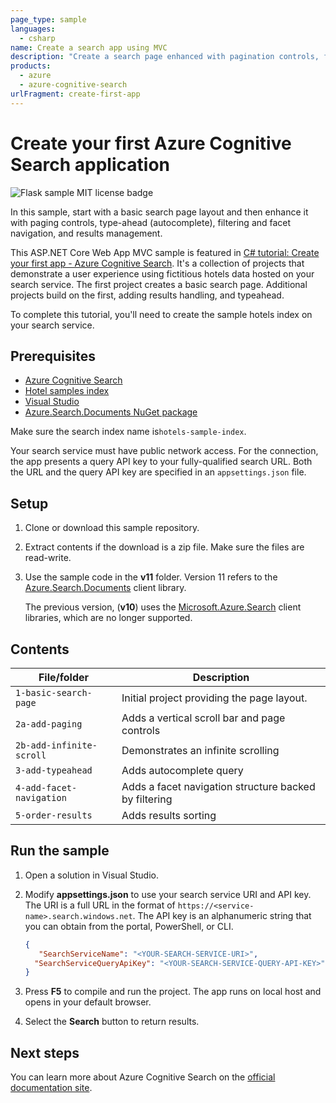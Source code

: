 ```yaml
---
page_type: sample
languages:
  - csharp
name: Create a search app using MVC
description: "Create a search page enhanced with pagination controls, filters and facets, and typeahead queries. This sample is an ASP.NET Core MVC application."
products:
  - azure
  - azure-cognitive-search
urlFragment: create-first-app
---
```


# Create your first Azure Cognitive Search application

![Flask sample MIT license badge](https://img.shields.io/badge/license-MIT-green.svg)

In this sample, start with a basic search page layout and then enhance it with paging controls, type-ahead (autocomplete), filtering and facet navigation, and results management.

This ASP.NET Core Web App MVC sample is featured in [C# tutorial: Create your first app - Azure Cognitive Search](https://docs.microsoft.com/azure/search/tutorial-csharp-create-first-app). It's a collection of projects that demonstrate a user experience using fictitious hotels data hosted on your search service. The first project creates a basic search page. Additional projects build on the first, adding results handling, and typeahead. 

To complete this tutorial, you'll need to create the sample hotels index on your search service.

## Prerequisites

+ [Azure Cognitive Search](search-create-app-portal.md)
+ [Hotel samples index](search-get-started-portal.md)
+ [Visual Studio](https://visualstudio.microsoft.com/downloads/)
+ [Azure.Search.Documents NuGet package](https://www.nuget.org/packages/Azure.Search.Documents/)

Make sure the search index name is`hotels-sample-index`.

Your search service must have public network access. For the connection, the app presents a query API key to your fully-qualified search URL. Both the URL and the query API key are specified in an `appsettings.json` file.

## Setup

1. Clone or download this sample repository.

1. Extract contents if the download is a zip file. Make sure the files are read-write.

1. Use the sample code in the **v11** folder. Version 11 refers to the [Azure.Search.Documents](https://docs.microsoft.com/dotnet/api/overview/azure/search.documents-readme) client library. 

   The previous version, (**v10**) uses the [Microsoft.Azure.Search](https://docs.microsoft.com/en-us/dotnet/api/overview/azure/search/client10) client libraries, which are no longer supported.

## Contents

| File/folder | Description |
|-------------|-------------|
| `1-basic-search-page`       | Initial project providing the page layout. |
| `2a-add-paging`       | Adds a vertical scroll bar and page controls |
| `2b-add-infinite-scroll`       | Demonstrates an infinite scrolling|
| `3-add-typeahead`       | Adds autocomplete query |
| `4-add-facet-navigation`       | Adds a facet navigation structure backed by filtering|
| `5-order-results`       | Adds results sorting |

## Run the sample

1. Open a solution in Visual Studio.

1. Modify **appsettings.json** to use your search service URI and API key. The URI is a full URL in the format of `https://<service-name>.search.windows.net`. The API key is an alphanumeric string that you can obtain from the portal, PowerShell, or CLI.

   ```json
   {
      "SearchServiceName": "<YOUR-SEARCH-SERVICE-URI>",
     "SearchServiceQueryApiKey": "<YOUR-SEARCH-SERVICE-QUERY-API-KEY>"
   }
   ```

1. Press **F5** to compile and run the project. The app runs on local host and opens in your default browser.

1. Select the **Search** button to return results.

## Next steps

You can learn more about Azure Cognitive Search on the [official documentation site](https://docs.microsoft.com/azure/search).